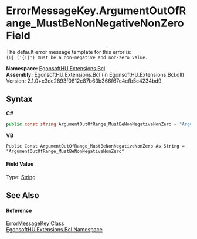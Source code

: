 # ErrorMessageKey.ArgumentOutOfRange_MustBeNonNegativeNonZero Field
 

The default error message template for this error is:<br />`{0} ('{1}') must be a non-negative and non-zero value.`

**Namespace:**&nbsp;<a href="N_EgonsoftHU_Extensions_Bcl.md">EgonsoftHU.Extensions.Bcl</a><br />**Assembly:**&nbsp;EgonsoftHU.Extensions.Bcl (in EgonsoftHU.Extensions.Bcl.dll) Version: 2.1.0+c3dc2893f0812c87b63b366f67c4cfb5c4234bd9

## Syntax

**C#**<br />
``` C#
public const string ArgumentOutOfRange_MustBeNonNegativeNonZero = "ArgumentOutOfRange_MustBeNonNegativeNonZero"
```

**VB**<br />
``` VB
Public Const ArgumentOutOfRange_MustBeNonNegativeNonZero As String = "ArgumentOutOfRange_MustBeNonNegativeNonZero"
```


#### Field Value
Type: <a href="https://learn.microsoft.com/dotnet/api/system.string" target="_blank" rel="noopener noreferrer">String</a>

## See Also


#### Reference
<a href="T_EgonsoftHU_Extensions_Bcl_ErrorMessageKey.md">ErrorMessageKey Class</a><br /><a href="N_EgonsoftHU_Extensions_Bcl.md">EgonsoftHU.Extensions.Bcl Namespace</a><br />